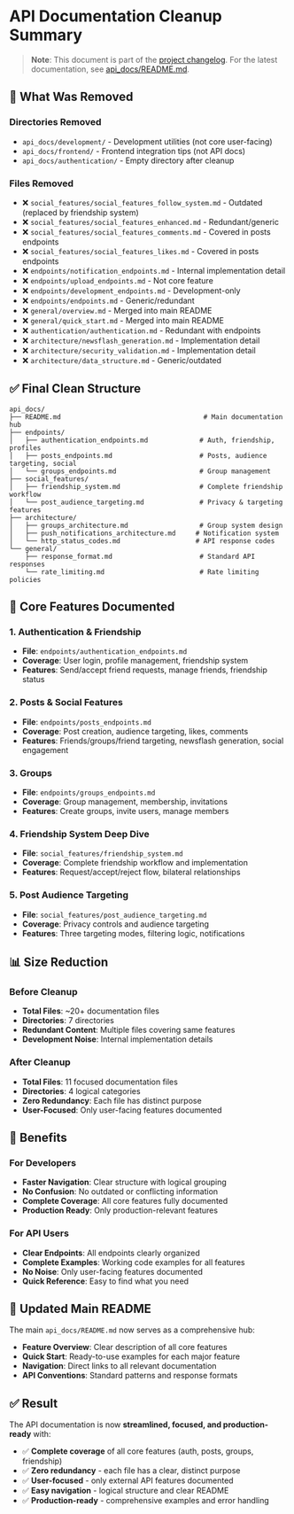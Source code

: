 # API Documentation Cleanup Summary

> **Note**: This document is part of the [project changelog](../CHANGELOG.md). For the latest documentation, see [api_docs/README.md](../../api_docs/README.md).

## 🧹 What Was Removed

### Directories Removed
- `api_docs/development/` - Development utilities (not core user-facing)
- `api_docs/frontend/` - Frontend integration tips (not API docs)
- `api_docs/authentication/` - Empty directory after cleanup

### Files Removed
- ❌ `social_features/social_features_follow_system.md` - Outdated (replaced by friendship system)
- ❌ `social_features/social_features_enhanced.md` - Redundant/generic
- ❌ `social_features/social_features_comments.md` - Covered in posts endpoints
- ❌ `social_features/social_features_likes.md` - Covered in posts endpoints
- ❌ `endpoints/notification_endpoints.md` - Internal implementation detail
- ❌ `endpoints/upload_endpoints.md` - Not core feature
- ❌ `endpoints/development_endpoints.md` - Development-only
- ❌ `endpoints/endpoints.md` - Generic/redundant
- ❌ `general/overview.md` - Merged into main README
- ❌ `general/quick_start.md` - Merged into main README
- ❌ `authentication/authentication.md` - Redundant with endpoints
- ❌ `architecture/newsflash_generation.md` - Implementation detail
- ❌ `architecture/security_validation.md` - Implementation detail
- ❌ `architecture/data_structure.md` - Generic/outdated

## ✅ Final Clean Structure

```
api_docs/
├── README.md                                    # Main documentation hub
├── endpoints/
│   ├── authentication_endpoints.md             # Auth, friendship, profiles
│   ├── posts_endpoints.md                      # Posts, audience targeting, social
│   └── groups_endpoints.md                     # Group management
├── social_features/
│   ├── friendship_system.md                    # Complete friendship workflow
│   └── post_audience_targeting.md              # Privacy & targeting features
├── architecture/
│   ├── groups_architecture.md                  # Group system design
│   ├── push_notifications_architecture.md     # Notification system
│   └── http_status_codes.md                   # API response codes
└── general/
    ├── response_format.md                      # Standard API responses
    └── rate_limiting.md                        # Rate limiting policies
```

## 🎯 Core Features Documented

### 1. Authentication & Friendship
- **File**: `endpoints/authentication_endpoints.md`
- **Coverage**: User login, profile management, friendship system
- **Features**: Send/accept friend requests, manage friends, friendship status

### 2. Posts & Social Features
- **File**: `endpoints/posts_endpoints.md`
- **Coverage**: Post creation, audience targeting, likes, comments
- **Features**: Friends/groups/friend targeting, newsflash generation, social engagement

### 3. Groups
- **File**: `endpoints/groups_endpoints.md`
- **Coverage**: Group management, membership, invitations
- **Features**: Create groups, invite users, manage members

### 4. Friendship System Deep Dive
- **File**: `social_features/friendship_system.md`
- **Coverage**: Complete friendship workflow and implementation
- **Features**: Request/accept/reject flow, bilateral relationships

### 5. Post Audience Targeting
- **File**: `social_features/post_audience_targeting.md`
- **Coverage**: Privacy controls and audience targeting
- **Features**: Three targeting modes, filtering logic, notifications

## 📊 Size Reduction

### Before Cleanup
- **Total Files**: ~20+ documentation files
- **Directories**: 7 directories
- **Redundant Content**: Multiple files covering same features
- **Development Noise**: Internal implementation details

### After Cleanup
- **Total Files**: 11 focused documentation files
- **Directories**: 4 logical categories
- **Zero Redundancy**: Each file has distinct purpose
- **User-Focused**: Only user-facing features documented

## 🚀 Benefits

### For Developers
- **Faster Navigation**: Clear structure with logical grouping
- **No Confusion**: No outdated or conflicting information
- **Complete Coverage**: All core features fully documented
- **Production Ready**: Only production-relevant features

### For API Users
- **Clear Endpoints**: All endpoints clearly organized
- **Complete Examples**: Working code examples for all features
- **No Noise**: Only user-facing features documented
- **Quick Reference**: Easy to find what you need

## 📝 Updated Main README

The main `api_docs/README.md` now serves as a comprehensive hub:
- **Feature Overview**: Clear description of all core features
- **Quick Start**: Ready-to-use examples for each major feature
- **Navigation**: Direct links to all relevant documentation
- **API Conventions**: Standard patterns and response formats

## ✅ Result

The API documentation is now **streamlined, focused, and production-ready** with:
- ✅ **Complete coverage** of all core features (auth, posts, groups, friendship)
- ✅ **Zero redundancy** - each file has a clear, distinct purpose
- ✅ **User-focused** - only external API features documented
- ✅ **Easy navigation** - logical structure and clear README
- ✅ **Production-ready** - comprehensive examples and error handling 